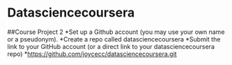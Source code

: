 # Datasciencecoursera
##Course Project 2
*Set up a Github account (you may use your own name or a pseudonym).
*Create a repo called datasciencecoursera
*Submit the link to your GitHub account (or a direct link to your datasciencecoursera repo)
*https://github.com/joycecc/datasciencecoursera.git


